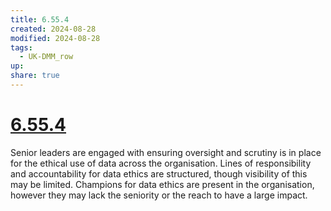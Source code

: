 ```yaml
---
title: 6.55.4
created: 2024-08-28
modified: 2024-08-28
tags:
  - UK-DMM_row
up: 
share: true
---
```

# [6.55.4](6.55.4.md)

Senior leaders are engaged with ensuring oversight and scrutiny is in place for the ethical use of data across the organisation. Lines of responsibility and accountability for data ethics are structured, though visibility of this may be limited. Champions for data ethics are present in the organisation, however they may lack the seniority or the reach to have a large impact.
